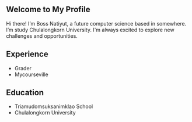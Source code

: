 ## Welcome to My Profile
Hi there! I’m Boss Natiyut, a future computer science based in somewhere. I’m study Chulalongkorn University. I'm always excited to explore new challenges and opportunities.

## Experience
- Grader
- Mycourseville

## Education
- Triamudomsuksanimklao School
- Chulalongkorn University


<!--
**Boss-555-boss/Boss-555-boss** is a ✨ _special_ ✨ repository because its `README.md` (this file) appears on your GitHub profile.
![Professor Natee](https://github.com/user-attachments/assets/aa211225-f11a-4161-8acf-1b05a7729667)

Here are some ideas to get you started:

- 🔭 I’m currently working on ...
- 🌱 I’m currently learning ...
- 👯 I’m looking to collaborate on ...
- 🤔 I’m looking for help with ...
- 💬 Ask me about ...
- 📫 How to reach me: ...
- 😄 Pronouns: ...
- ⚡ Fun fact: ...
-->
